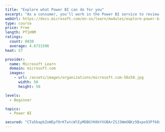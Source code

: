 ```yaml
---
title: "Explore what Power BI can do for you"
excerpt: "As a consumer, you'll work in the Power BI service to review and interact with content that has been shared with you. This module provides the foundational information that you need to work effectively in the Power BI service."
webUrl: https://docs.microsoft.com/en-us/learn/modules/explore-power-bi-service/
type: course
price: Free
length: PT1H9M
ratings:
  count: 8830
  average: 4.6731596
heat: 57

provider:
  name: Microsoft Learn
  domain: microsoft.com
  images:
    - url: /assets/images/organizations/microsoft.com-50x50.jpg
      width: 50
      height: 50

levels:
  - Beginner

topics:
  - Power BI

secured: "CTa5bapbZoWEpf8rKTwtcWlEyMDBGYK0kYVUBArZSJ3WmOBKz5Bxpo93Pf68s/4Mr6rrQpe7lsU6RZ/Wp1GGTwzV96zuOCs0HOhBmJaqagxt3DIikF4iLGewJgQmWIdU4lVoMSy8c7a8+pzBkpG2nDIuzKLSXgjl43sNn0JVAg7bX8QzIgqAZNcAnvpAmGOozHUqscFh5njGyn2nYdLnlxW5A9wHwXWR0CBMTSVjitz2CqXiSgDajV5pv1dIDvTKQ3su+5OmJn+4ykEndD/sdsD7TlLho5lgWWRr662lP3p5U9WLwwKCt4OXEz5pLcUH60znULdji0x4Xj6duOrFS0vPNOKPy3OLCvAaaLeIt/Vmw+RFmznph0IVy+COhZeiwhZRQAcyx+eqjknNmxRitPEt1UK4G4LT5NXs7ITJKhM=;URJq0WUa7hA2tOLCTufbTg=="
---
```


